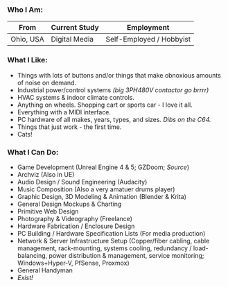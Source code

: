 ### Who I Am:
| From | Current Study | Employment
| --- | --- | --- |
| Ohio, USA | Digital Media | Self-Employed / Hobbyist |

### What I Like:
* Things with lots of buttons and/or things that make obnoxious amounts of noise on demand.
* Industrial power/control systems *(big 3PH480V contactor go brrrr)*
* HVAC systems & indoor climate controls. 
* Anything on wheels. Shopping cart or sports car - I love it all.
* Everything with a MIDI interface.
* PC hardware of all makes, years, types, and sizes. *Dibs on the C64.*
* Things that just work - the first time.
* Cats!

### What I Can Do:
* Game Development (Unreal Engine 4 & 5; GZDoom; *Source*)
* Archviz (Also in UE)
* Audio Design / Sound Engineering (Audacity)
* Music Composition (Also a very amatuer drums player)
* Graphic Design, 3D Modeling & Animation (Blender & Krita)
* General Design Mockups & Charting
* Primitive Web Design
* Photography & Videography (Freelance)
* Hardware Fabrication / Enclosure Design
* PC Building / Hardware Specification Lists (For media production)
* Network & Server Infrastructure Setup (Copper/fiber cabling, cable management, rack-mounting, systems cooling, redundancy / load-balancing, power distribution & management, service monitoring; Windows+Hyper-V, PfSense, Proxmox)
* General Handyman
* *Exist!*
